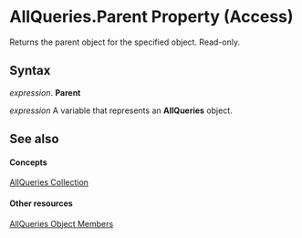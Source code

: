 
# AllQueries.Parent Property (Access)

Returns the parent object for the specified object. Read-only.


## Syntax

 _expression_. **Parent**

 _expression_ A variable that represents an **AllQueries** object.


## See also


#### Concepts


[AllQueries Collection](9b67f04c-2642-0dcc-2a64-8ca8fa7249b3.md)
#### Other resources


[AllQueries Object Members](c1187b0d-1b3a-9260-e0b4-a85b81f539e0.md)